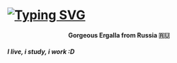 <h1><a href="https://git.io/typing-svg"><img src="https://readme-typing-svg.herokuapp.com?font=Fira+Code&weight=700&size=30&pause=1004&color=000000&center=true&vCenter=true&width=435&lines=Hello%2C+nice+to+meet+you!" alt="Typing SVG" /></a></h1>
<h4 align="center">Gorgeous Ergalla from Russia 🇷🇺</h3>
<h5>I live, i study, i work :D</h5>

<!--
**Ergalla/Ergalla** is a ✨ _special_ ✨ repository because its `README.md` (this file) appears on your GitHub profile.

Here are some ideas to get you started:

- 🔭 I’m currently working on ...
- 🌱 I’m currently learning ...
- 👯 I’m looking to collaborate on ...
- 🤔 I’m looking for help with ...
- 💬 Ask me about ...
- 📫 How to reach me: ...
- 😄 Pronouns: ...
- ⚡ Fun fact: ...
-->
